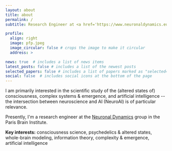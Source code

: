 ```yaml
---
layout: about
title: about
permalink: /
subtitle: Research Engineer at <a href='https://www.neuronaldynamics.eu/'>Karalis Lab</a>

profile:
  align: right
  image: pfp.jpeg
  image_circular: false # crops the image to make it circular
  address: >

news: true  # includes a list of news items
latest_posts: false # includes a list of the newest posts
selected_papers: false # includes a list of papers marked as "selected={true}"
social: false  # includes social icons at the bottom of the page
---
```


I am primarily interested in the scientific study of the (altered states of) consciousness, complex systems & emergence, and artificial intelligence -- the intersection between neuroscience and AI (NeuroAI) is of particular relevance.

Presently, I'm a research engineer at the [Neuronal Dynamics](https://www.neuronaldynamics.eu/) group in the Paris Brain Institute.

**Key interests:** consciousness science, psychedelics & altered states, whole-brain modeling, information theory, complexity & emergence, artificial intelligence
